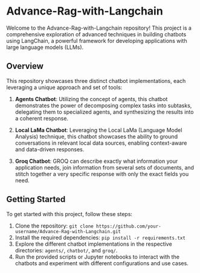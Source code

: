 # Advance-Rag-with-Langchain

Welcome to the Advance-Rag-with-Langchain repository! This project is a comprehensive exploration of advanced techniques in building chatbots using LangChain, a powerful framework for developing applications with large language models (LLMs).

## Overview

This repository showcases three distinct chatbot implementations, each leveraging a unique approach and set of tools:

1. **Agents Chatbot**: Utilizing the concept of agents, this chatbot demonstrates the power of decomposing complex tasks into subtasks, delegating them to specialized agents, and synthesizing the results into a coherent response.

2. **Local LaMa Chatbot**: Leveraging the Local LaMa (Language Model Analysis) technique, this chatbot showcases the ability to ground conversations in relevant local data sources, enabling context-aware and data-driven responses.

3. **Groq Chatbot**: GROQ can describe exactly what information your application needs, join information from several sets of documents, and stitch together a very specific response with only the exact fields you need.


## Getting Started

To get started with this project, follow these steps:

1. Clone the repository: `git clone https://github.com/your-username/Advance-Rag-with-Langchain.git`
2. Install the required dependencies: `pip install -r requirements.txt`
3. Explore the different chatbot implementations in the respective directories: `agents/`, `chatbot/`, and `groq/`.
4. Run the provided scripts or Jupyter notebooks to interact with the chatbots and experiment with different configurations and use cases.



